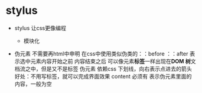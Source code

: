 # stylus 


- stylus 让css更像编程
  - 模块化 

- 伪元素
  不需要再html中申明
  在css中使用类似伪类的：：before 
  ：：after
  表示选中元素内容开始之前 
  内容结束之后
  可以像元素**标签**一样出现在**DOM 树**文档流之中，但是又不是标签
  伪元素 依赖css
  下划线，向右表示点进去的箭头
  好处：不用写标签，就可以完成界面效果 
  content 必须有 表示伪元素里面的内容，一般为空